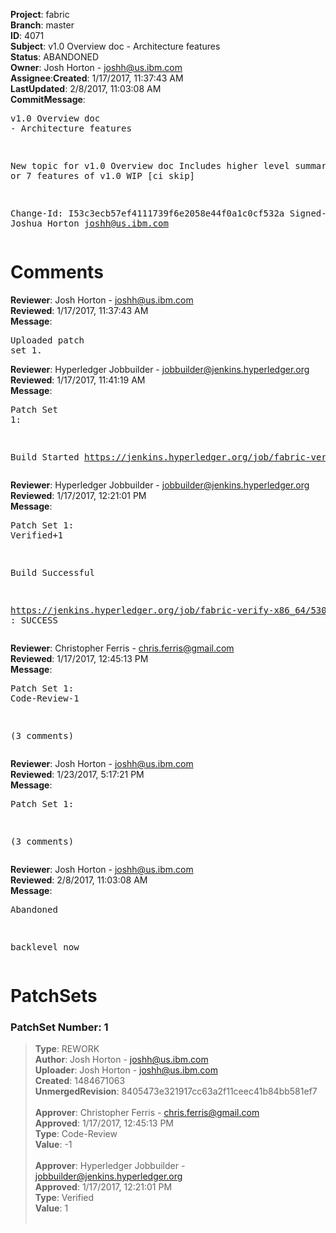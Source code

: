 <strong>Project</strong>: fabric</br><strong>Branch</strong>: master<br><strong>ID</strong>: 4071<br><strong>Subject</strong>: v1.0 Overview doc - Architecture features<br><strong>Status</strong>: ABANDONED<br><strong>Owner</strong>: Josh Horton - joshh@us.ibm.com<br><strong>Assignee</strong>:<strong>Created</strong>: 1/17/2017, 11:37:43 AM<br><strong>LastUpdated</strong>: 2/8/2017, 11:03:08 AM<br><strong>CommitMessage</strong>:<br><pre>v1.0 Overview doc - Architecture features

New topic for v1.0 Overview doc
Includes higher level summaries of 6 or 7
features of v1.0
WIP
[ci skip]

Change-Id: I53c3ecb57ef4111739f6e2058e44f0a1c0cf532a
Signed-off-by: Joshua Horton <joshh@us.ibm.com>
</pre><h1>Comments</h1><strong>Reviewer</strong>: Josh Horton - joshh@us.ibm.com<br><strong>Reviewed</strong>: 1/17/2017, 11:37:43 AM<br><strong>Message</strong>: <pre>Uploaded patch set 1.</pre><strong>Reviewer</strong>: Hyperledger Jobbuilder - jobbuilder@jenkins.hyperledger.org<br><strong>Reviewed</strong>: 1/17/2017, 11:41:19 AM<br><strong>Message</strong>: <pre>Patch Set 1:

Build Started https://jenkins.hyperledger.org/job/fabric-verify-x86_64/5302/</pre><strong>Reviewer</strong>: Hyperledger Jobbuilder - jobbuilder@jenkins.hyperledger.org<br><strong>Reviewed</strong>: 1/17/2017, 12:21:01 PM<br><strong>Message</strong>: <pre>Patch Set 1: Verified+1

Build Successful 

https://jenkins.hyperledger.org/job/fabric-verify-x86_64/5302/ : SUCCESS</pre><strong>Reviewer</strong>: Christopher Ferris - chris.ferris@gmail.com<br><strong>Reviewed</strong>: 1/17/2017, 12:45:13 PM<br><strong>Message</strong>: <pre>Patch Set 1: Code-Review-1

(3 comments)</pre><strong>Reviewer</strong>: Josh Horton - joshh@us.ibm.com<br><strong>Reviewed</strong>: 1/23/2017, 5:17:21 PM<br><strong>Message</strong>: <pre>Patch Set 1:

(3 comments)</pre><strong>Reviewer</strong>: Josh Horton - joshh@us.ibm.com<br><strong>Reviewed</strong>: 2/8/2017, 11:03:08 AM<br><strong>Message</strong>: <pre>Abandoned

backlevel now</pre><h1>PatchSets</h1><h3>PatchSet Number: 1</h3><blockquote><strong>Type</strong>: REWORK<br><strong>Author</strong>: Josh Horton - joshh@us.ibm.com<br><strong>Uploader</strong>: Josh Horton - joshh@us.ibm.com<br><strong>Created</strong>: 1484671063<br><strong>UnmergedRevision</strong>: 8405473e321917cc63a2f11ceec41b84bb581ef7<br><br><strong>Approver</strong>: Christopher Ferris - chris.ferris@gmail.com<br><strong>Approved</strong>: 1/17/2017, 12:45:13 PM<br><strong>Type</strong>: Code-Review<br><strong>Value</strong>: -1<br><br><strong>Approver</strong>: Hyperledger Jobbuilder - jobbuilder@jenkins.hyperledger.org<br><strong>Approved</strong>: 1/17/2017, 12:21:01 PM<br><strong>Type</strong>: Verified<br><strong>Value</strong>: 1<br><br></blockquote>